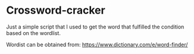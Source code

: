 # Crossword-cracker

Just a simple script that I used to get the word that fulfilled the condition based on the wordlist. 

Wordist can be obtained from: https://www.dictionary.com/e/word-finder/ 
